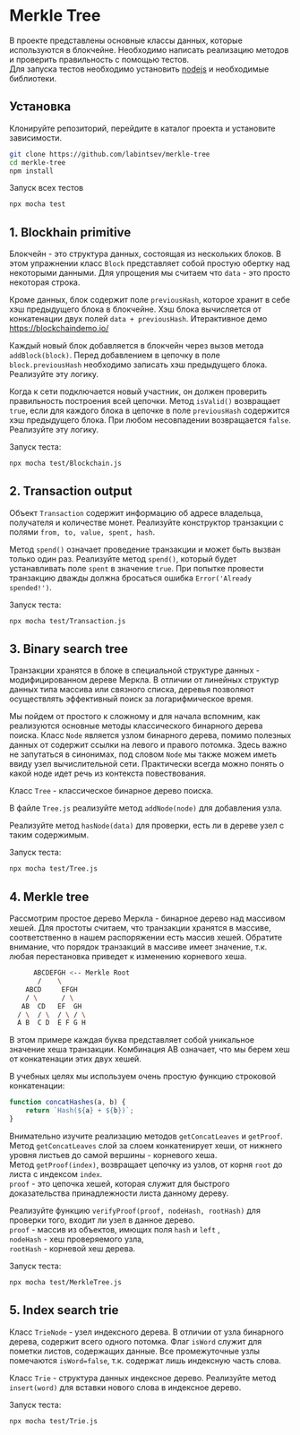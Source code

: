 # Merkle Tree

В проекте представлены основные классы данных, которые используются в блокчейне. 
Необходимо написать реализацию методов и проверить правильность с помощью тестов.  
Для запуска тестов необходимо установить [nodejs](https://nodejs.org/) и необходимые библиотеки.  

## Установка 

Клонируйте репозиторий, перейдите в каталог проекта и установите зависимости.  
```bash 
git clone https://github.com/labintsev/merkle-tree
cd merkle-tree
npm install
```

Запуск всех тестов 
```bash
npx mocha test
```

## 1. Blockhain primitive

Блокчейн - это структура данных, состоящая из нескольких блоков. 
В этом упражнении класс `Block` представляет собой простую обертку над некоторыми данными. 
Для упрощения мы считаем что `data` - это просто некоторая строка.  

Кроме данных, блок содержит поле `previousHash`, которое хранит в себе хэш предыдущего блока в блокчейне.
Хэш блока вычисляется от конкатенации двух полей `data + previousHash`. 
Итерактивное демо https://blockchaindemo.io/   

Каждый новый блок добавляется в блокчейн через вызов метода `addBlock(block)`. 
Перед добавлением в цепочку в поле `block.previousHash` необходимо записать хэш предыдущего блока. 
Реализуйте эту логику.  


Когда к сети подключается новый участник, он должен проверить правильность построения всей цепочки. 
Метод `isValid()` возвращает `true`, если для каждого блока в цепочке в поле `previousHash` содержится хэш предыдущего блока. 
При любом несовпадении возвращается `false`. 
Реализуйте эту логику.    

Запуск теста:  

```sh
npx mocha test/Blockchain.js
``` 

## 2. Transaction output

Объект `Transaction` содержит информацию об адресе владельца, получателя и количестве монет. 
Реализуйте конструктор транзакции с полями `from, to, value, spent, hash`. 

Метод `spend()` означает проведение транзакции и может быть вызван только один раз. 
Реализуйте метод `spend()`, который будет устанавливать поле `spent` в значение `true`. 
При попытке провести транзакцию дважды должна бросаться ошибка `Error('Already spended!')`.  

Запуск теста:  

```sh
npx mocha test/Transaction.js
``` 

## 3. Binary search tree 

Транзакции хранятся в блоке в специальной структуре данных - модифицированном дереве Меркла. 
В отличии от линейных структур данных типа массива или связного списка, деревья позволяют осуществлять эффективный поиск за логарифмическое время.  

Мы пойдем от простого к сложному и для начала вспомним, как реализуются основные методы классического бинарного дерева поиска. 
Класс `Node` является узлом бинарного дерева, помимо полезных данных от содержит ссылки на левого и правого потомка. 
Здесь важно не запутаться в синонимах, под словом `Node` мы также можем иметь ввиду узел вычислительной сети. 
Практически всегда можно понять о какой ноде идет речь из контекста повествования.  

Класс `Tree` - классическое бинарное дерево поиска.  

В файле `Tree.js` реализуйте метод `addNode(node)` для добавления узла. 

Реализуйте метод `hasNode(data)` для проверки, есть ли в дереве узел с таким содержимым.  

Запуск теста:  

```sh
npx mocha test/Tree.js
``` 


## 4. Merkle tree

Рассмотрим простое дерево Меркла - бинарное дерево над массивом хешей. 
Для простоты считаем, что транзакции хранятся в массиве, соответственно в нашем распоряжении есть массив хешей. 
Обратите внимание, что порядок транзакций в массиве имеет значение, т.к. любая перестановка приведет к изменению корневого хеша. 

```sh
      ABCDEFGH <-- Merkle Root  
       /    \  
    ABCD     EFGH  
    / \      / \  
   AB  CD   EF  GH  
  / \  / \  / \ / \  
  A B  C D  E F G H    
```  
В этом примере каждая буква представляет собой уникальное значение хеша транзакции. 
Комбинация АВ означает, что мы берем хеш от конкатенации этих двух хешей.  

В учебных целях мы используем очень простую функцию строковой конкатенации: 

```js
function concatHashes(a, b) {
    return `Hash(${a} + ${b})`;
} 
``` 

Внимательно изучите реализацию методов `getConcatLeaves` и `getProof`.  
Метод `getConcatLeaves` слой за слоем конкатенирует хеши, от нижнего уровня листьев до самой вершины - корневого хеша.  
Метод `getProof(index)`, возвращает цепочку из узлов, от корня `root` до листа с индексом `index`.  
`proof` - это цепочка хешей, которая служит для быстрого доказательства принадлежности листа данному дереву.  


Реализуйте функцию `verifyProof(proof, nodeHash, rootHash)` для проверки того, входит ли узел в данное дерево.  
`proof` - массив из объектов, имющих поля `hash` и `left` ,  
`nodeHash` - хеш проверяемого узла,  
`rootHash` - корневой хеш дерева.  

Запуск теста:  

```sh
npx mocha test/MerkleTree.js
```  


## 5. Index search trie

Класс `TrieNode` - узел индексного дерева. 
В отличии от узла бинарного дерева, содержит всего одного потомка. 
Флаг `isWord` служит для пометки листов, содержащих данные. 
Все промежуточные узлы помечаются `isWord=false`, т.к. содержат лишь индексную часть слова.  

Класс `Trie` - структура данных индексное дерево. 
Реализуйте метод `insert(word)` для вставки нового слова в индексное дерево.  

Запуск теста:  

```sh
npx mocha test/Trie.js
```  

